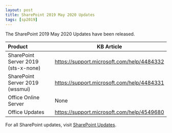 ```yaml
---
layout: post
title: SharePoint 2019 May 2020 Updates
tags: [sp2019]
---
```


The SharePoint 2019 May 2020 Updates have been released.

|Product | KB Article |
|:--- |--- |
|SharePoint Server 2019 (sts-x-none) | <https://support.microsoft.com/help/4484332> |
|SharePoint Server 2019 (wssmui) | <https://support.microsoft.com/help/4484331> |
|Office Online Server | None |
|Office Updates | <https://support.microsoft.com/help/4549680> |

For all SharePoint updates, visit [SharePoint Updates](https://sharepointupdates.com).